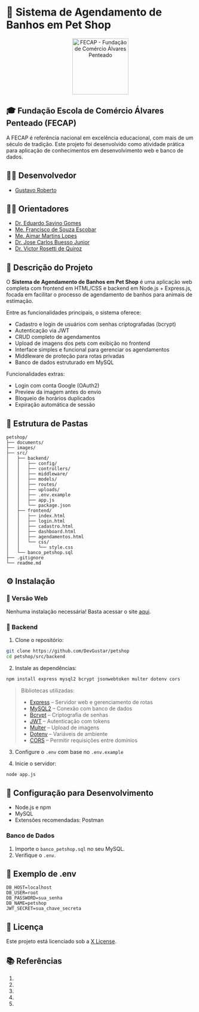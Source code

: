 
# 🐾 Sistema de Agendamento de Banhos em Pet Shop

<p align="center">
  <a href="https://www.fecap.br/">
    <img src="https://encrypted-tbn0.gstatic.com/images?q=tbn:ANd9GcRhZPrRa89Kma0ZZogxm0pi-tCn_TLKeHGVxywp-LXAFGR3B1DPouAJYHgKZGV0XTEf4AE&usqp=CAU" alt="FECAP - Fundação de Comércio Álvares Penteado" height="150">
  </a>
</p>

## 🎓 Fundação Escola de Comércio Álvares Penteado (FECAP)

A FECAP é referência nacional em excelência educacional, com mais de um século de tradição. Este projeto foi desenvolvido como atividade prática para aplicação de conhecimentos em desenvolvimento web e banco de dados.

## 👨‍💻 Desenvolvedor

- [Gustavo Roberto](https://www.linkedin.com/in/gustavo-roberto-0aa488288/)

## 👨‍🏫 Orientadores

- [Dr. Eduardo Savino Gomes](https://www.linkedin.com/in/eduardo-savino-gomes-77833a10/)
- [Me. Francisco de Souza Escobar](https://www.linkedin.com/in/francisco-escobar/)
- [Me. Aimar Martins Lopes](https://www.linkedin.com/in/aimarlopes/)
- [Dr. Jose Carlos Buesso Junior](https://www.linkedin.com/in/jbuesso/)
- [Dr. Victor Rosetti de Quiroz](https://www.linkedin.com/in/victorbarq/?originalSubdomain=br)

## 📌 Descrição do Projeto

O **Sistema de Agendamento de Banhos em Pet Shop** é uma aplicação web completa com frontend em HTML/CSS e backend em Node.js + Express.js, focada em facilitar o processo de agendamento de banhos para animais de estimação.

Entre as funcionalidades principais, o sistema oferece:
- Cadastro e login de usuários com senhas criptografadas (bcrypt)
- Autenticação via JWT
- CRUD completo de agendamentos
- Upload de imagens dos pets com exibição no frontend
- Interface simples e funcional para gerenciar os agendamentos
- Middleware de proteção para rotas privadas
- Banco de dados estruturado em MySQL

Funcionalidades extras:
- Login com conta Google (OAuth2)
- Preview da imagem antes do envio
- Bloqueio de horários duplicados
- Expiração automática de sessão

## 📁 Estrutura de Pastas

```
petshop/
├── documents/
├── images/
├── src/
│   ├── backend/
│   │   ├── config/
│   │   ├── controllers/
│   │   ├── middleware/
│   │   ├── models/
│   │   ├── routes/
│   │   ├── uploads/
│   │   ├── .env.example
│   │   ├── app.js
│   │   └── package.json
│   ├── frontend/
│   │   ├── index.html
│   │   ├── login.html
│   │   ├── cadastro.html
│   │   ├── dashboard.html
│   │   ├── agendamentos.html
│   │   └── css/
│   │       └── style.css
│   └── banco_petshop.sql
├── .gitignore
└── readme.md
```

## ⚙️ Instalação

### 🔗 Versão Web

Nenhuma instalação necessária! Basta acessar o site [aqui](#).

### 🐘 Backend

1. Clone o repositório:
```bash
git clone https://github.com/DevGustar/petshop
cd petshop/src/backend
```

2. Instale as dependências:
```bash
npm install express mysql2 bcrypt jsonwebtoken multer dotenv cors
```

> Bibliotecas utilizadas:
> - [Express](https://expressjs.com/) – Servidor web e gerenciamento de rotas
> - [MySQL2](https://www.npmjs.com/package/mysql2) – Conexão com banco de dados
> - [Bcrypt](https://www.npmjs.com/package/bcrypt) – Criptografia de senhas
> - [JWT](https://www.npmjs.com/package/jsonwebtoken) – Autenticação com tokens
> - [Multer](https://www.npmjs.com/package/multer) – Upload de imagens
> - [Dotenv](https://www.npmjs.com/package/dotenv) – Variáveis de ambiente
> - [CORS](https://www.npmjs.com/package/cors) – Permitir requisições entre domínios

3. Configure o `.env` com base no `.env.example`

4. Inicie o servidor:
```bash
node app.js
```

## 🧪 Configuração para Desenvolvimento

- Node.js e npm
- MySQL
- Extensões recomendadas: Postman

### Banco de Dados

1. Importe o `banco_petshop.sql` no seu MySQL.
2. Verifique o `.env`.

## 🔐 Exemplo de .env

```env
DB_HOST=localhost
DB_USER=root
DB_PASSWORD=sua_senha
DB_NAME=petshop
JWT_SECRET=sua_chave_secreta
```

## 📃 Licença

Este projeto está licenciado sob a [X License](LICENSE).

## 📚 Referências

1.
2.
3.
4.
5.